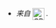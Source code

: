 * *来自 <a href="https://github.com/jmdyz/CPUTemp"><img src="https://img.shields.io/badge/-jmdyz%2FCPUTemp-rgba(240%2C246%2C252%2C40%25)?logo=github&logoColor=333333" alt="CPUTemp" align="top" height="24" /></a> .*
